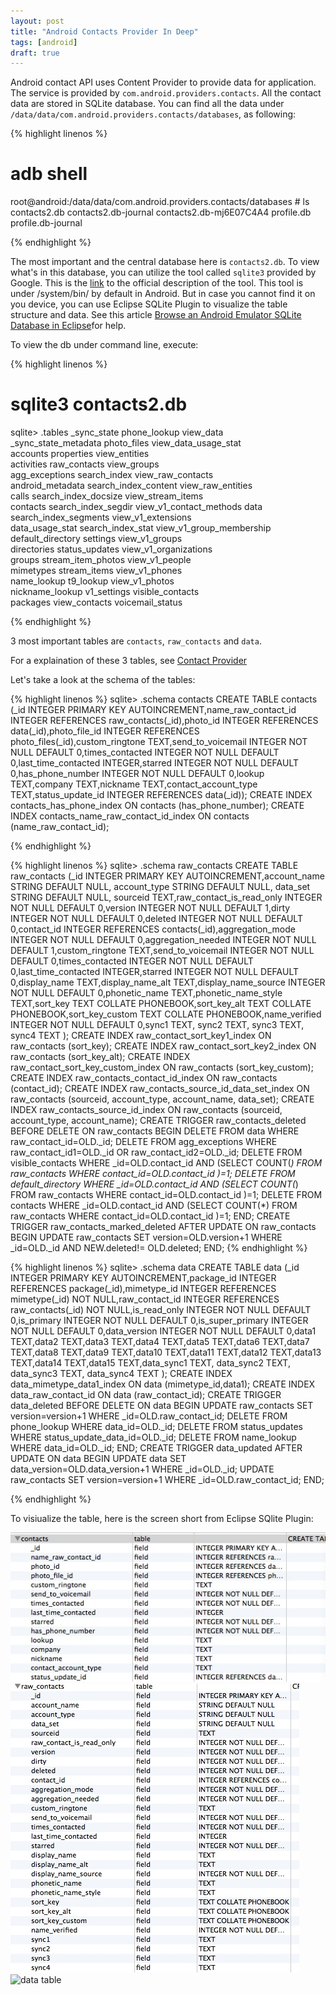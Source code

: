 ```yaml
---
layout: post
title: "Android Contacts Provider In Deep"
tags: [android]
draft: true
---
```




Android contact API uses Content Provider to provide data for application. The service is provided by `com.android.providers.contacts`. All the contact data are stored in SQLite database. You can find all the data under `/data/data/com.android.providers.contacts/databases`, as following:

{% highlight linenos %}
# adb shell 
root@android:/data/data/com.android.providers.contacts/databases # ls
contacts2.db
contacts2.db-journal
contacts2.db-mj6E07C4A4
profile.db
profile.db-journal

{% endhighlight %}

The most important and the central database here is `contacts2.db`. To view what's in this database, you can utilize the tool called `sqlite3` provided by Google. This is the [link](http://developer.android.com/tools/help/sqlite3.html) to the official description of the tool.  This tool is under /system/bin/ by default in Android. But in case you cannot find it on you device, you can use Eclipse SQLite Plugin to visualize the table structure and data. See this article [Browse an Android Emulator SQLite Database in Eclipse](http://www.tylerfrankenstein.com/browse-android-emulator-sqlite-database-eclipse)for help. 

To view the db under command line, execute: 

{% highlight linenos %}
# sqlite3 contacts2.db 

sqlite> .tables
_sync_state               phone_lookup              view_data              
_sync_state_metadata      photo_files               view_data_usage_stat   
accounts                  properties                view_entities          
activities                raw_contacts              view_groups            
agg_exceptions            search_index              view_raw_contacts      
android_metadata          search_index_content      view_raw_entities      
calls                     search_index_docsize      view_stream_items      
contacts                  search_index_segdir       view_v1_contact_methods
data                      search_index_segments     view_v1_extensions     
data_usage_stat           search_index_stat         view_v1_group_membership
default_directory         settings                  view_v1_groups         
directories               status_updates            view_v1_organizations  
groups                    stream_item_photos        view_v1_people         
mimetypes                 stream_items              view_v1_phones         
name_lookup               t9_lookup                 view_v1_photos         
nickname_lookup           v1_settings               visible_contacts       
packages                  view_contacts             voicemail_status  

{% endhighlight %}

3 most important tables are `contacts`, `raw_contacts` and `data`.

For a explaination of these 3 tables, see [Contact Provider](http://developer.android.com/guide/topics/providers/contacts-provider.html)

Let's take a look at the schema of the tables: 

{% highlight linenos %}
sqlite> .schema contacts
CREATE TABLE contacts (_id INTEGER PRIMARY KEY AUTOINCREMENT,name_raw_contact_id INTEGER REFERENCES raw_contacts(_id),photo_id INTEGER REFERENCES data(_id),photo_file_id INTEGER REFERENCES photo_files(_id),custom_ringtone TEXT,send_to_voicemail INTEGER NOT NULL DEFAULT 0,times_contacted INTEGER NOT NULL DEFAULT 0,last_time_contacted INTEGER,starred INTEGER NOT NULL DEFAULT 0,has_phone_number INTEGER NOT NULL DEFAULT 0,lookup TEXT,company TEXT,nickname TEXT,contact_account_type TEXT,status_update_id INTEGER REFERENCES data(_id));
CREATE INDEX contacts_has_phone_index ON contacts (has_phone_number);
CREATE INDEX contacts_name_raw_contact_id_index ON contacts (name_raw_contact_id);

{% endhighlight %}

{% highlight linenos %}
sqlite> .schema raw_contacts
CREATE TABLE raw_contacts (_id INTEGER PRIMARY KEY AUTOINCREMENT,account_name STRING DEFAULT NULL, account_type STRING DEFAULT NULL, data_set STRING DEFAULT NULL, sourceid TEXT,raw_contact_is_read_only INTEGER NOT NULL DEFAULT 0,version INTEGER NOT NULL DEFAULT 1,dirty INTEGER NOT NULL DEFAULT 0,deleted INTEGER NOT NULL DEFAULT 0,contact_id INTEGER REFERENCES contacts(_id),aggregation_mode INTEGER NOT NULL DEFAULT 0,aggregation_needed INTEGER NOT NULL DEFAULT 1,custom_ringtone TEXT,send_to_voicemail INTEGER NOT NULL DEFAULT 0,times_contacted INTEGER NOT NULL DEFAULT 0,last_time_contacted INTEGER,starred INTEGER NOT NULL DEFAULT 0,display_name TEXT,display_name_alt TEXT,display_name_source INTEGER NOT NULL DEFAULT 0,phonetic_name TEXT,phonetic_name_style TEXT,sort_key TEXT COLLATE PHONEBOOK,sort_key_alt TEXT COLLATE PHONEBOOK,sort_key_custom TEXT COLLATE PHONEBOOK,name_verified INTEGER NOT NULL DEFAULT 0,sync1 TEXT, sync2 TEXT, sync3 TEXT, sync4 TEXT );
CREATE INDEX raw_contact_sort_key1_index ON raw_contacts (sort_key);
CREATE INDEX raw_contact_sort_key2_index ON raw_contacts (sort_key_alt);
CREATE INDEX raw_contact_sort_key_custom_index ON raw_contacts (sort_key_custom);
CREATE INDEX raw_contacts_contact_id_index ON raw_contacts (contact_id);
CREATE INDEX raw_contacts_source_id_data_set_index ON raw_contacts (sourceid, account_type, account_name, data_set);
CREATE INDEX raw_contacts_source_id_index ON raw_contacts (sourceid, account_type, account_name);
CREATE TRIGGER raw_contacts_deleted    BEFORE DELETE ON raw_contacts BEGIN    DELETE FROM data     WHERE raw_contact_id=OLD._id;   DELETE FROM agg_exceptions     WHERE raw_contact_id1=OLD._id        OR raw_contact_id2=OLD._id;   DELETE FROM visible_contacts     WHERE _id=OLD.contact_id       AND (SELECT COUNT(*) FROM raw_contacts            WHERE contact_id=OLD.contact_id           )=1;   DELETE FROM default_directory     WHERE _id=OLD.contact_id       AND (SELECT COUNT(*) FROM raw_contacts            WHERE contact_id=OLD.contact_id           )=1;   DELETE FROM contacts     WHERE _id=OLD.contact_id       AND (SELECT COUNT(*) FROM raw_contacts            WHERE contact_id=OLD.contact_id           )=1; END;
CREATE TRIGGER raw_contacts_marked_deleted    AFTER UPDATE ON raw_contacts BEGIN    UPDATE raw_contacts     SET version=OLD.version+1      WHERE _id=OLD._id       AND NEW.deleted!= OLD.deleted; END;
{% endhighlight %}

{% highlight linenos %}
sqlite> .schema data
CREATE TABLE data (_id INTEGER PRIMARY KEY AUTOINCREMENT,package_id INTEGER REFERENCES package(_id),mimetype_id INTEGER REFERENCES mimetype(_id) NOT NULL,raw_contact_id INTEGER REFERENCES raw_contacts(_id) NOT NULL,is_read_only INTEGER NOT NULL DEFAULT 0,is_primary INTEGER NOT NULL DEFAULT 0,is_super_primary INTEGER NOT NULL DEFAULT 0,data_version INTEGER NOT NULL DEFAULT 0,data1 TEXT,data2 TEXT,data3 TEXT,data4 TEXT,data5 TEXT,data6 TEXT,data7 TEXT,data8 TEXT,data9 TEXT,data10 TEXT,data11 TEXT,data12 TEXT,data13 TEXT,data14 TEXT,data15 TEXT,data_sync1 TEXT, data_sync2 TEXT, data_sync3 TEXT, data_sync4 TEXT );
CREATE INDEX data_mimetype_data1_index ON data (mimetype_id,data1);
CREATE INDEX data_raw_contact_id ON data (raw_contact_id);
CREATE TRIGGER data_deleted BEFORE DELETE ON data BEGIN    UPDATE raw_contacts     SET version=version+1      WHERE _id=OLD.raw_contact_id;   DELETE FROM phone_lookup     WHERE data_id=OLD._id;   DELETE FROM status_updates     WHERE status_update_data_id=OLD._id;   DELETE FROM name_lookup     WHERE data_id=OLD._id; END;
CREATE TRIGGER data_updated AFTER UPDATE ON data BEGIN    UPDATE data     SET data_version=OLD.data_version+1      WHERE _id=OLD._id;   UPDATE raw_contacts     SET version=version+1      WHERE _id=OLD.raw_contact_id; END;

{% endhighlight %}



To visiualize the table, here is the screen short from Eclipse SQlite Plugin:

![contacts table](/graphics/8c440d12df2a8bb8a7b680760caa1fc5.jpeg "contacts table")
![raw_contacts table](/graphics/1f4498dfd10cb507e2f1675cf81d393d.jpeg "raw_contacts table")
![data table](/graphics/756d755e09fc682fe5f6814f73edb0ca "data table")





